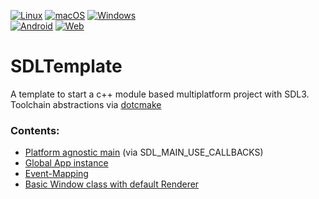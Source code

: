 [![Linux](https://github.com/Diyou/SDLTemplate/actions/workflows/linux.yml/badge.svg)](https://github.com/Diyou/SDLTemplate/actions/workflows/linux.yml)
[![macOS](https://github.com/Diyou/SDLTemplate/actions/workflows/macos.yml/badge.svg)](https://github.com/Diyou/SDLTemplate/actions/workflows/macos.yml)
[![Windows](https://github.com/Diyou/SDLTemplate/actions/workflows/windows.yml/badge.svg)](https://github.com/Diyou/SDLTemplate/actions/workflows/windows.yml)<br>
[![Android](https://github.com/Diyou/SDLTemplate/actions/workflows/android.yml/badge.svg)](https://github.com/Diyou/SDLTemplate/actions/workflows/android.yml)
[![Web](https://github.com/Diyou/SDLTemplate/actions/workflows/emscripten.yml/badge.svg)](https://github.com/Diyou/SDLTemplate/actions/workflows/emscripten.yml)

# SDLTemplate

A template to start a c++ module based multiplatform project with SDL3.<br>
Toolchain abstractions via [dotcmake](https://github.com/Diyou/.cmake)

### Contents:

- [Platform agnostic main](Source/main.cpp) (via SDL_MAIN_USE_CALLBACKS)
- [Global App instance](Source/App.State.c++)
- [Event-Mapping](Source/Events.c++)
- [Basic Window class with default Renderer](Source/Windows/Default.c++)
